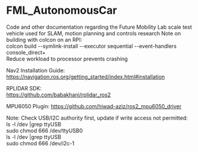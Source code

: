 # FML_AutonomousCar
Code and other documentation regarding the Future Mobility Lab scale test vehicle used for SLAM, motion planning and controls research
Note on building with colcon on an RPI:  
  colcon build --symlink-install --executor sequential --event-handlers console_direct+  
Reduce workload to processor prevents crashing

Nav2 Installation Guide:  
https://navigation.ros.org/getting_started/index.html#installation  

RPLIDAR SDK:  
https://github.com/babakhani/rplidar_ros2  

MPU6050 Plugin:
https://github.com/hiwad-aziz/ros2_mpu6050_driver  

Note: Check USB/I2C authority first, update if write access not permitted:  
ls -l /dev |grep ttyUSB  
sudo chmod 666 /dev/ttyUSB0  
ls -l /dev |grep ttyUSB  
sudo chmod 666 /dev/i2c-1

